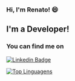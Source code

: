 ### Hi, I'm Renato! 😄

## I'm a Developer!

### You can find me on

[![Linkedin Badge](https://img.shields.io/badge/-LinkedIn-blue?style=flat-square&logo=Linkedin&logoColor=white&link=https://www.linkedin.com/in/renatoor/)](https://www.linkedin.com/in/renatoor/)

<!--![Renato Rodrigues Status](https://github-readme-stats.vercel.app/api?username=renatopcinfo&show_icons=true)
-->

[![Top Linguagens](https://github-readme-stats.vercel.app/api/top-langs/?username=renatopcinfo&layout=compact)](https://github.com/anuraghazra/github-readme-stats)

<!--
**renatopcinfo/renatopcinfo** is a ✨ _special_ ✨ repository because its `README.md` (this file) appears on your GitHub profile.

Here are some ideas to get you started:

- 🔭 I’m currently working on ...
- 🌱 I’m currently learning ...
- 👯 I’m looking to collaborate on ...
- 🤔 I’m looking for help with ...
- 💬 Ask me about ...
- 📫 How to reach me: ...
- 😄 Pronouns: ...
- ⚡ Fun fact: ...
-->
